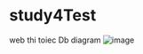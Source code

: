 # study4Test
web thi toiec
Db diagram
![image](https://user-images.githubusercontent.com/91839672/205590448-cc961fa0-44a1-485a-bbf2-c813b2c61d87.png)

